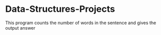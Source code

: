 # Data-Structures-Projects
This program counts the number of words in the sentence and gives the output answer
